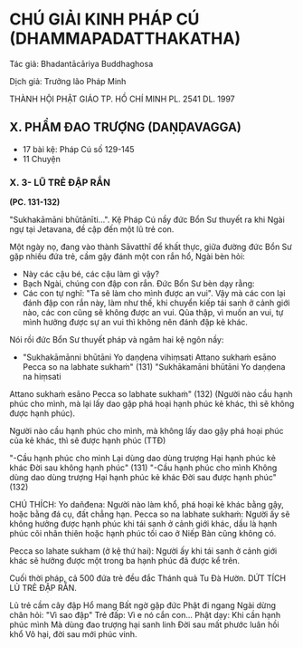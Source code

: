 # CHÚ GIẢI KINH PHÁP CÚ (DHAMMAPADATTHAKATHA)

Tác giả: Bhadantācāriya Buddhaghosa

Dịch giả: Trưởng lão Pháp Minh

THÀNH HỘI PHẬT GIÁO TP. HỒ CHÍ MINH
PL. 2541 DL. 1997

## X. PHẨM ĐAO TRƯỢNG (DAṆḌAVAGGA)

- 17 bài kệ: Pháp Cú số 129-145
- 11 Chuyện

### X. 3- LŨ TRẺ ĐẬP RẮN

**(PC. 131-132)**

"Sukhakāmāni bhūtānīti...". Kệ Pháp Cú nầy đức Bổn Sư thuyết ra khi Ngài ngự tại Jetavana, đề cập đến một lũ trẻ con.

Một ngày nọ, đang vào thành Sāvatthī để khất thực, giữa đường đức Bổn Sư gặp nhiều đứa trẻ, cầm gậy đánh một con rắn hổ, Ngài bèn hỏi:

- Này các cậu bé, các cậu làm gì vậy?
- Bạch Ngài, chúng con đập con rắn. Đức Bổn Sư bèn dạy rằng:
- Các con tự nghĩ: "Ta sẽ làm cho mình được an vui". Vậy mà các con lại đánh đập con rắn này, làm như thế, khi chuyển kiếp tái sanh ở cảnh giới nào, các con cũng sẽ không được an vui. Qủa thập, vì muốn an vui, tự mình hưởng được sự an vui thì không nên đánh đập kẻ khác.

Nói rồi đức Bổn Sư thuyết pháp và ngâm hai kệ ngôn nầy:

- "Sukhakāmānni bhūtāni
  Yo daṇḍena vihiṃsati
  Attano sukhaṁ esāno
  Pecca so na labhate sukhaṁ" (131) "Sukhākamāni bhūtāni
  Yo daṇḍena na hiṃsati

Attano sukhaṁ esāno
Pecca so labhate sukhaṁ" (132) (Người nào cầu hạnh phúc cho mình, mà lại lấy dao gập phá hoại hạnh phúc kẻ khác, thì sẽ không được hạnh phúc).

Người nào cầu hạnh phúc cho mình, mà không lấy dao gậy phá hoại phúc của kẻ khác, thì sẽ được hạnh phúc (TTĐ)

"-Cầu hạnh phúc cho mình
Lại dùng dao dùng trượng
Hại hạnh phúc kẻ khác Đời sau không hạnh phúc" (131) "-Cầu hạnh phúc cho mình
Không dùng dao dùng trượng
Hại hạnh phúc kẻ khác Đời sau được hạnh phúc" (132)

CHÚ THÍCH:
Yo dañđena: Người nào làm khổ, phá hoại kẻ khác bằng gậy, hoặc bằng đá cụ, đất chẳng hạn.
Pecca so na labhate sukhaṁ: Người ấy sẽ không hưởng được hạnh phúc khi tái sanh ở cảnh giới khác, dầu là hạnh phúc cõi nhân thiên hoặc hạnh phúc tối cao ở Niếp Bàn cũng không có.

Pecca so lahate sukham (ở kệ thứ hai): Người ấy khi tái sanh ở cảnh giới khác sẽ hưởng được một trong ba hạnh phúc đã được kể trên.

Cuối thời pháp, cả 500 đứa trẻ đều đắc Thánh quả Tu Đà Hườn.
DỨT TÍCH LỦ TRẺ ĐẬP RẮN.

Lủ trẻ cầm cây đập Hổ mang
Bất ngờ gặp đức Phật đi ngang
Ngài dừng chân hỏi: "Vì sao đập"
Trẻ đấp: Vì e nó cắn con...
Phật dạy: Khi cần hạnh phúc mình
Mà dùng đao trượng hại sanh linh Đời sau mất phước luân hồi khổ
Vô hại, đời sau mới phúc vinh.
